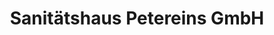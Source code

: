 ---
title: "Sanitätshaus Petereins GmbH"
url: /uffenheim/sanitaetshaus-petereins-gmbh/
shop: Sanitätshaus
---